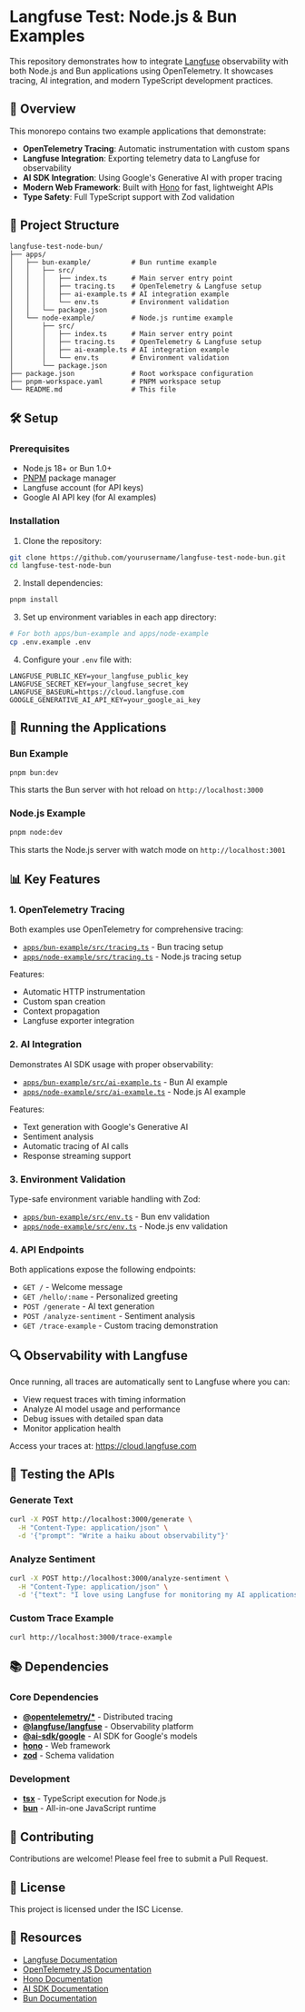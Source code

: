 # Langfuse Test: Node.js & Bun Examples

This repository demonstrates how to integrate [Langfuse](https://langfuse.com) observability with both Node.js and Bun applications using OpenTelemetry. It showcases tracing, AI integration, and modern TypeScript development practices.

## 🚀 Overview

This monorepo contains two example applications that demonstrate:
- **OpenTelemetry Tracing**: Automatic instrumentation with custom spans
- **Langfuse Integration**: Exporting telemetry data to Langfuse for observability
- **AI SDK Integration**: Using Google's Generative AI with proper tracing
- **Modern Web Framework**: Built with [Hono](https://hono.dev) for fast, lightweight APIs
- **Type Safety**: Full TypeScript support with Zod validation

## 📁 Project Structure

```
langfuse-test-node-bun/
├── apps/
│   ├── bun-example/          # Bun runtime example
│   │   ├── src/
│   │   │   ├── index.ts      # Main server entry point
│   │   │   ├── tracing.ts    # OpenTelemetry & Langfuse setup
│   │   │   ├── ai-example.ts # AI integration example
│   │   │   └── env.ts        # Environment validation
│   │   └── package.json
│   └── node-example/         # Node.js runtime example
│       ├── src/
│       │   ├── index.ts      # Main server entry point
│       │   ├── tracing.ts    # OpenTelemetry & Langfuse setup
│       │   ├── ai-example.ts # AI integration example
│       │   └── env.ts        # Environment validation
│       └── package.json
├── package.json              # Root workspace configuration
├── pnpm-workspace.yaml       # PNPM workspace setup
└── README.md                 # This file
```

## 🛠️ Setup

### Prerequisites
- Node.js 18+ or Bun 1.0+
- [PNPM](https://pnpm.io/) package manager
- Langfuse account (for API keys)
- Google AI API key (for AI examples)

### Installation

1. Clone the repository:
```bash
git clone https://github.com/yourusername/langfuse-test-node-bun.git
cd langfuse-test-node-bun
```

2. Install dependencies:
```bash
pnpm install
```

3. Set up environment variables in each app directory:
```bash
# For both apps/bun-example and apps/node-example
cp .env.example .env
```

4. Configure your `.env` file with:
```env
LANGFUSE_PUBLIC_KEY=your_langfuse_public_key
LANGFUSE_SECRET_KEY=your_langfuse_secret_key
LANGFUSE_BASEURL=https://cloud.langfuse.com
GOOGLE_GENERATIVE_AI_API_KEY=your_google_ai_key
```

## 🚀 Running the Applications

### Bun Example
```bash
pnpm bun:dev
```
This starts the Bun server with hot reload on `http://localhost:3000`

### Node.js Example
```bash
pnpm node:dev
```
This starts the Node.js server with watch mode on `http://localhost:3001`

## 📊 Key Features

### 1. OpenTelemetry Tracing
Both examples use OpenTelemetry for comprehensive tracing:
- [`apps/bun-example/src/tracing.ts`](apps/bun-example/src/tracing.ts) - Bun tracing setup
- [`apps/node-example/src/tracing.ts`](apps/node-example/src/tracing.ts) - Node.js tracing setup

Features:
- Automatic HTTP instrumentation
- Custom span creation
- Context propagation
- Langfuse exporter integration

### 2. AI Integration
Demonstrates AI SDK usage with proper observability:
- [`apps/bun-example/src/ai-example.ts`](apps/bun-example/src/ai-example.ts) - Bun AI example
- [`apps/node-example/src/ai-example.ts`](apps/node-example/src/ai-example.ts) - Node.js AI example

Features:
- Text generation with Google's Generative AI
- Sentiment analysis
- Automatic tracing of AI calls
- Response streaming support

### 3. Environment Validation
Type-safe environment variable handling with Zod:
- [`apps/bun-example/src/env.ts`](apps/bun-example/src/env.ts) - Bun env validation
- [`apps/node-example/src/env.ts`](apps/node-example/src/env.ts) - Node.js env validation

### 4. API Endpoints

Both applications expose the following endpoints:

- `GET /` - Welcome message
- `GET /hello/:name` - Personalized greeting
- `POST /generate` - AI text generation
- `POST /analyze-sentiment` - Sentiment analysis
- `GET /trace-example` - Custom tracing demonstration

## 🔍 Observability with Langfuse

Once running, all traces are automatically sent to Langfuse where you can:
- View request traces with timing information
- Analyze AI model usage and performance
- Debug issues with detailed span data
- Monitor application health

Access your traces at: https://cloud.langfuse.com

## 🧪 Testing the APIs

### Generate Text
```bash
curl -X POST http://localhost:3000/generate \
  -H "Content-Type: application/json" \
  -d '{"prompt": "Write a haiku about observability"}'
```

### Analyze Sentiment
```bash
curl -X POST http://localhost:3000/analyze-sentiment \
  -H "Content-Type: application/json" \
  -d '{"text": "I love using Langfuse for monitoring my AI applications!"}'
```

### Custom Trace Example
```bash
curl http://localhost:3000/trace-example
```

## 📚 Dependencies

### Core Dependencies
- **[@opentelemetry/*](https://opentelemetry.io/)** - Distributed tracing
- **[@langfuse/langfuse](https://langfuse.com)** - Observability platform
- **[@ai-sdk/google](https://sdk.vercel.ai/)** - AI SDK for Google's models
- **[hono](https://hono.dev)** - Web framework
- **[zod](https://zod.dev)** - Schema validation

### Development
- **[tsx](https://github.com/esbuild-kit/tsx)** - TypeScript execution for Node.js
- **[bun](https://bun.sh)** - All-in-one JavaScript runtime

## 🤝 Contributing

Contributions are welcome! Please feel free to submit a Pull Request.

## 📄 License

This project is licensed under the ISC License.

## 🔗 Resources

- [Langfuse Documentation](https://langfuse.com/docs)
- [OpenTelemetry JS Documentation](https://opentelemetry.io/docs/instrumentation/js/)
- [Hono Documentation](https://hono.dev/getting-started/basic)
- [AI SDK Documentation](https://sdk.vercel.ai/docs)
- [Bun Documentation](https://bun.sh/docs)